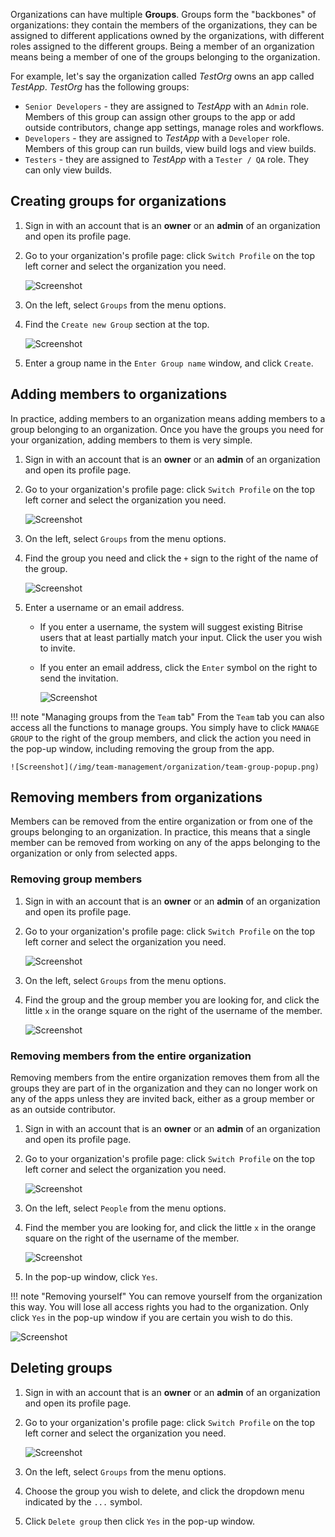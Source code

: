 Organizations can have multiple __Groups__. Groups form the "backbones" of organizations: they contain the members of the organizations, they can be assigned to different applications owned by the organizations, with different roles assigned to the different groups. Being a member of an organization means being a member of one of the groups belonging to the organization.

For example, let's say the organization called _TestOrg_ owns an app called _TestApp_. _TestOrg_ has the following groups:

- `Senior Developers` - they are assigned to _TestApp_ with an `Admin` role. Members of this group can assign other groups to the app or add outside contributors, change app settings, manage roles and workflows.
- `Developers` - they are assigned to _TestApp_ with a `Developer` role. Members of this group can run builds, view build logs and view builds.
- `Testers` - they are assigned to _TestApp_ with a `Tester / QA` role. They can only view builds.


## Creating groups for organizations

1. Sign in with an account that is an __owner__ or an __admin__ of an organization and open its profile page.

1. Go to your organization's profile page: click `Switch Profile` on the top left corner and select the organization you need.

    ![Screenshot](/img/team-management/organization/switch-profile-2.png)

1. On the left, select `Groups` from the menu options.

1. Find the `Create new Group` section at the top.

    ![Screenshot](/img/team-management/organization/create-new-group.png)

1. Enter a group name in the `Enter Group name` window, and click `Create`.

## Adding members to organizations

In practice, adding members to an organization means adding members to a group belonging to an organization. Once you have the groups you need for your organization, adding members to them is very simple.

1. Sign in with an account that is an __owner__ or an __admin__ of an organization and open its profile page.

1. Go to your organization's profile page: click `Switch Profile` on the top left corner and select the organization you need.

    ![Screenshot](/img/team-management/organization/switch-profile-2.png)

1. On the left, select `Groups` from the menu options.

1. Find the group you need and click the `+` sign to the right of the name of the group.

    ![Screenshot](/img/team-management/organization/group-name.png)

1. Enter a username or an email address.

    - If you enter a username, the system will suggest existing Bitrise users that at least partially match your input. Click the user you wish to invite.
    - If you enter an email address, click the `Enter` symbol on the right to send the invitation.

        ![Screenshot](/img/team-management/organization/add-group-member.png)

!!! note "Managing groups from the `Team` tab"
    From the `Team` tab you can also access all the functions to manage groups. You simply have to click `MANAGE GROUP` to the right of the group members, and click the action you need in the pop-up window, including removing the group from the app.

    ![Screenshot](/img/team-management/organization/team-group-popup.png)

## Removing members from organizations

Members can be removed from the entire organization or from one of the groups belonging to an organization. In practice, this means that a single member can be removed from working on any of the apps belonging to the organization or only from selected apps.

### Removing group members

1. Sign in with an account that is an __owner__ or an __admin__ of an organization and open its profile page.

1. Go to your organization's profile page: click `Switch Profile` on the top left corner and select the organization you need.

    ![Screenshot](/img/team-management/organization/switch-profile-2.png)

1. On the left, select `Groups` from the menu options.

1. Find the group and the group member you are looking for, and click the little `x` in the orange square on the right of the username of the member.

    ![Screenshot](/img/team-management/organization/remove-from-group.png)

### Removing members from the entire organization

Removing members from the entire organization removes them from all the groups they are part of in the organization and they can no longer work on any of the apps unless they are invited back, either as a group member or as an outside contributor.

1. Sign in with an account that is an __owner__ or an __admin__ of an organization and open its profile page.

1. Go to your organization's profile page: click `Switch Profile` on the top left corner and select the organization you need.

    ![Screenshot](/img/team-management/organization/switch-profile-2.png)

1. On the left, select `People` from the menu options.

1. Find the member you are looking for, and click the little `x` in the orange square on the right of the username of the member.

    ![Screenshot](/img/team-management/organization/remove-from-org.png)

1. In the pop-up window, click `Yes`.

!!! note "Removing yourself"
    You can remove yourself from the organization this way. You will lose all access rights you had to the organization. Only click `Yes` in the pop-up window if you are certain you wish to do this.

![Screenshot](/img/team-management/organization/org-are-you-sure.png)

## Deleting groups

1. Sign in with an account that is an __owner__ or an __admin__ of an organization and open its profile page.

1. Go to your organization's profile page: click `Switch Profile` on the top left corner and select the organization you need.

    ![Screenshot](/img/team-management/organization/switch-profile-2.png)

1. On the left, select `Groups` from the menu options.

1. Choose the group you wish to delete, and click the dropdown menu indicated by the `...` symbol.

1. Click `Delete group` then click `Yes` in the pop-up window.
